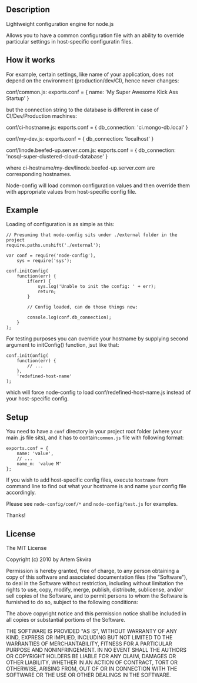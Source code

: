 ## Description
Lightweight configuration engine for node.js

Allows you to have a common configuration file with an ability to override particular
settings in host-specific configuratin files.

## How it works
For example, certain settings, like name of your application, does not depend
on the environment (production/dev/CI), hence never changes:

conf/common.js:
    exports.conf = {
        name: 'My Super Awesome Kick Ass Startup'
    }

but the connection string to the database is different in case of
CI/Dev/Production machines:

conf/ci-hostname.js:
    exports.conf = {
        db_connection: 'ci.mongo-db.local'
    }

conf/my-dev.js:
    exports.conf = {
        db_connection: 'localhost'
    }

conf/linode.beefed-up.server.com.js:
    exports.conf = {
        db_connection: 'nosql-super-clustered-cloud-database'
    }

where ci-hostname/my-dev/linode.beefed-up.server.com are corresponding
hostnames.

Node-config will load common configuration values and then override them with
appropriate values from host-specific config file.

## Example

Loading of configuration is as simple as this:

    // Presuming that node-config sits under ./external folder in the project
    require.paths.unshift('./external');

    var conf = require('node-config'),
        sys = require('sys');

    conf.initConfig(
        function(err) {
            if(err) {
                sys.log('Unable to init the config: ' + err); 
                return;
            }

            // Config loaded, can do those things now:

            console.log(conf.db_connection);
        }
    );

For testing purposes you can override your hostname by supplying second argument 
to initConfig() function, jsut like that:

    conf.initConfig(
        function(err) {
        	// ...
        },
        'redefined-host-name'
    );

which will force node-config to load conf/redefined-host-name.js instead of your
host-specific config.


## Setup

You need to have a `conf` directory in your project root folder (where your
main .js file sits), and it has to contain`common.js` file with following
format:
    
    exports.conf = {
        name: 'value',
        // ...
        name_m: 'value M'
    };

If you wish to add host-specific config files, execute `hostname` from command
line to find out what your hostname is and name your config file accordingly.

Please see `node-config/conf/*` and `node-config/test.js` for examples.

Thanks!

## License

The MIT License

Copyright (c) 2010 by Artem Skvira

Permission is hereby granted, free of charge, to any person obtaining a copy
of this software and associated documentation files (the "Software"), to deal
in the Software without restriction, including without limitation the rights
to use, copy, modify, merge, publish, distribute, sublicense, and/or sell
copies of the Software, and to permit persons to whom the Software is
furnished to do so, subject to the following conditions:

The above copyright notice and this permission notice shall be included in
all copies or substantial portions of the Software.

THE SOFTWARE IS PROVIDED "AS IS", WITHOUT WARRANTY OF ANY KIND, EXPRESS OR
IMPLIED, INCLUDING BUT NOT LIMITED TO THE WARRANTIES OF MERCHANTABILITY,
FITNESS FOR A PARTICULAR PURPOSE AND NONINFRINGEMENT. IN NO EVENT SHALL THE
AUTHORS OR COPYRIGHT HOLDERS BE LIABLE FOR ANY CLAIM, DAMAGES OR OTHER
LIABILITY, WHETHER IN AN ACTION OF CONTRACT, TORT OR OTHERWISE, ARISING FROM,
OUT OF OR IN CONNECTION WITH THE SOFTWARE OR THE USE OR OTHER DEALINGS IN
THE SOFTWARE.
